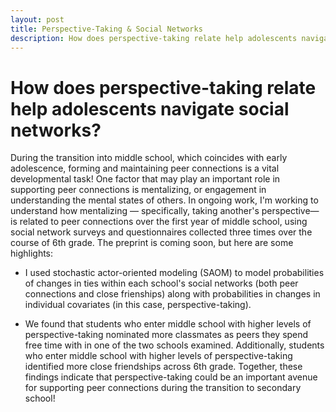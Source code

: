 ```yaml
---
layout: post
title: Perspective-Taking & Social Networks
description: How does perspective-taking relate help adolescents navigate social networks?
---
```



How does perspective-taking relate help adolescents navigate social networks?
============

During the transition into middle school, which coincides with early adolescence, forming and maintaining peer connections is a vital developmental task! One factor that may play an important role in supporting peer connections is mentalizing, or engagement in understanding the mental states of others. In ongoing work, I'm working to understand how mentalizing — specifically, taking another's perspective— is related to peer connections over the first year of middle school, using social network surveys and questionnaires collected three times over the course of 6th grade. The preprint is coming soon, but here are some highlights:

- I used stochastic actor-oriented modeling (SAOM) to model probabilities of changes in ties within each school's social networks (both peer connections and close frienships) along with probabilities in changes in individual covariates (in this case, perspective-taking).

- We found that students who enter middle school with higher levels of perspective-taking nominated more classmates as peers they spend free time with in one of the two schools examined. Additionally, students who enter middle school with higher levels of perspective-taking identified more close friendships across 6th grade. Together, these findings indicate that perspective-taking could be an important avenue for supporting peer connections during the transition to secondary school!

